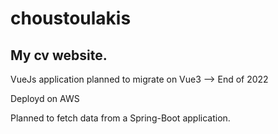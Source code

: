 # choustoulakis

## My cv website. 
VueJs application planned to migrate on Vue3 --> End of 2022

Deployd on AWS

Planned to fetch data from a Spring-Boot application.
